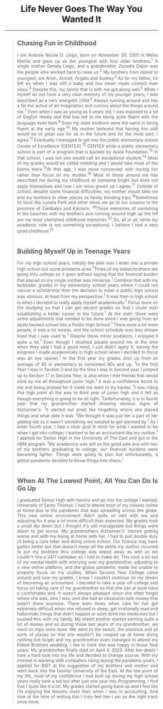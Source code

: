 <html lang="en">
<head>
    <meta charset="UTF-8">
    <meta name="viewport" content="width=device-width, initial-scale=1.0">
    <title>PRELIM-LABSW2-INITIAL BIO</title>
</head>
<body>
    <!--LLEGO, ANDREW NICOLE-->
    <!--02/07/2025-->
<div align = "center">
    <h1> Life Never Goes The Way You Wanted It </h1>
    <hr size="5" color="cyan">
</div>

<div align = "justify">
        
<blockquote>
<!-- Childhood Paragrpah -->
<h2> Chasing Fun in Childhood</h2>
        I am Andrew Nicole D. Llego, born on November 30, 2001 in Metro Manila and grew up as the youngest with four older brothers.<sup>1</sup> A single mother Genela Llego, and a grandmother Zenadia Dajon was the people who worked hard to raise us.<sup>2</sup> My brothers from eldest to youngest, are Arvin, Arnold, Angelo and Audrey.<sup>3</sup> As for my father, he left us when I was still a baby and has never made contact ever since.<sup>4</sup> Despite this, my family that is with me got along well.<sup>5</sup> While I myself do not have a very clear memory of my younger years; I was described as a very energetic child.<sup>6</sup> Always running around and has a far too active of an imagination and curious about the things around me.<sup>7</sup> Even when I was as young as 5 years old, I was exposed to a lot of English media and that has led to me being quite fluent with the language even then.<sup>8</sup> Even my older brothers were the same in being fluent at the early age.<sup>10</sup> My mother believed that having this skill would be of great use for us in the future and for the most part, I agree.<sup>11</sup> Eventually I managed to get into the public elementary school Center of Excellence (CENTEX).<sup>12</sup> CENTEX while a public elementary school is part of a program that is backed by Ayala Foundation.<sup>13</sup> In that school, I was not one would call an exceptional student.<sup>14</sup> Most of my grades would be called middling and I would take most of the blame there.<sup>15</sup>At that age, I was more concerned with having fun rather than focus on my studies.<sup>16</sup> Most of those around me has described me during my childhood as someone bright but does not apply themselves and now I am more grown up I agree.<sup>17</sup> Outside of school, despite some financial difficulties, my mother would take me and my brothers to other places as family bonding trips.<sup>18</sup>Sometimes its local like Luneta Park and other times we go to our cousins in the province of Zambales and Kamarin. <sup>19</sup>Those memories of swimming in the beaches with my brothers and running around high up the hill are my most cherished childhood memories.<sup>20</sup> So, all in all, while my academic side is not something exceptional, I believe I had a very good childhood.<sup>21</sup> <br><br>

<!--Teenager Paragraph-->
 <h2> Building Myself Up in Teenage Years </h2>
        For my high school years, initially the plan was I enter into a private high school but some problems arise.<sup>1</sup>Three of my eldest brothers are going thru college so it goes without saying that the financial burden that placed on my single mother was immense.<sup>1</sup> Combine that with my lackluster grades in my elementary school years where I could not secure a scholarship then the decision to enter a public high school was obvious, at least from my perspective.<sup>1</sup> It was then in high school is when I decided to really apply myself academically.<sup>1</sup> Focus more on the studying so that I can get decent grades so that I could start establishing a better career in the future.<sup>1</sup> At the start, there were some adjustments that needed to be done since I was going from an Ayala backed school into a Public High School.<sup>1</sup> There were a lot more people, it was a lot noisier, and the school schedule was less stream lined that I was used to.<sup>1</sup> Despite those minor problems, I enjoyed it quite a lot.<sup>1</sup> Even though I doubted people around me at the time when they said I had a good mind, I just didn’t apply it, seeing the progress I made academically in high school when I decided to focus was an eye opener.<sup>1</sup> In the first year my grades shot up from an average of 85 in elementary to consistent 90s and up. <sup>1</sup>In the first Year I was in Section 3 and by the time I was in Second year I jumped up to Section 1.<sup>1</sup> In Second Year, is also when I met friends that would stick by me all throughout junior high.<sup>1</sup> It was a confidence boost to me and being praised for it made me want to try harder. <sup>1</sup>I was riding this high point all the way to third year of junior high and it felt as though everything is going to be all right. <sup>1</sup>Unfortunately, it is in fourth year that my grandmother started showing obvious signs of Alzheimer's. <sup>1</sup>It started out small like forgetting where she placed things and what date it was. <sup>1</sup>We thought it was just her a part of her getting old so it wasn’t something we needed to get alarmed by.<sup>1</sup> As I enter fourth year, I had a clear goal in mind for what I wanted to be when I get into college; I wanted to be an accountant like my mother.<sup>1</sup> I applied for Senior High in the University of The East and got in the ABM program. <sup>1</sup>My academics was still on the good side and with two of my brothers graduating in college, our financial burdens were becoming lighter. Things were going to plan but unfortunately, a global pandemic decided to throw things into chaos.<sup>1</sup> <br><br>

<!--College Paragraph-->
<h2> When At The Lowest Point, All You Can Do Is Go Up</h2>
        I graduated Senior High with honors and go into the college i wanted; University of Santo Thomas. I had to attend most of my classes online at home due to the pandemic that was spreading across the globe. This new online environment didn’t quite sit well with me and adjusting for it was a lot more difficult than expected. My grades took a small dip down but I thought it's still manageable but things were about to get worse. My grandmothers Alzheimer's’ started getting worse and with me being at home with her, I had to pull double duty of being a care taker and doing online school. Our finance may have gotten better but that doesn’t mean all the debts my mother incurred to put my brothers thru college was wiped away as well so we couldn’t hire a 24/7 caretaker so I had to make do. This took a lot out of my mental health with worrying over my grandmother, adjusting to a new online platform, and the global pandemic made me unable to properly focus on my studies. When Second Year College came around and saw my grades, I knew I couldn’t continue on my dream of becoming an accountant. I decided to take a year off college and focus on taking care of my grandmother so that she can at least have a comfortable end. It wasn’t always pleasant since she often forgot where she was, who I was, and she had an obsession with money that wasn’t there anymore. There were times when care for her got extremely difficult when she refused to sleep, got irrationally mad and hallucinate things that didn’t happen or wont drink her medicines but I pushed thru with my family. My eldest brother started earning quite a lot of money and so during those last years of my grandmother, we went on trips once more. We went to the beach, the province and all sorts of places so that she wouldn't be cooped up at home doing nothing but forget and my grandmother even managed to attend my Eldest Brothers wedding. I like to think she was happy in those final years. My grandmother finally died on April 4, 2023. After her death I took a hard look into my life and decided to change course. With my interest in working with computers rising during the pandemic years, I applied for BSIT at the suggestion of my brothers and mother and went back into the familiar University of the East. At the low point of my life, most of my confidence i had built up during my high school years really took a toll but after just one year into Programming, I find that I quite like it a lot. My grades started going back up and I feel like I’m enjoying the lessons more than when I was in accounting. And now at the time of writing this I truly feel like I am on the right track once more. 
</blockquote>
</div>
</body>
</html>
